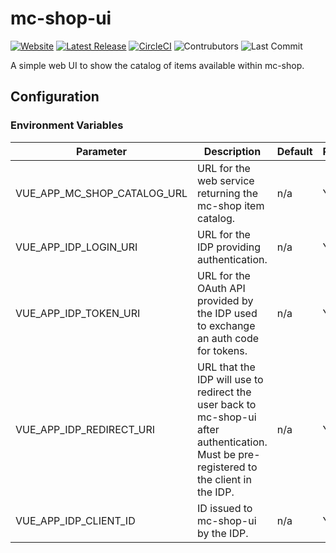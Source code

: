 # mc-shop-ui
[![Website](https://img.shields.io/website?url=http%3A%2F%2Fshop.craftonomy.net)](http://shop.craftonomy.net)
[![Latest Release](https://img.shields.io/github/v/release/Ubunfu/mc-shop-ui)](https://github.com/Ubunfu/mc-shop-ui/releases)
[![CircleCI](https://img.shields.io/circleci/build/github/Ubunfu/mc-shop-ui?logo=circleci)](https://app.circleci.com/pipelines/github/Ubunfu/mc-shop-ui)
![Contrubutors](https://img.shields.io/github/contributors/Ubunfu/mc-shop-ui?color=blue)
![Last Commit](https://img.shields.io/github/last-commit/Ubunfu/mc-shop-ui)

A simple web UI to show the catalog of items available within mc-shop.

## Configuration

### Environment Variables
| Parameter                   | Description                                                                                                                                | Default   | Required? |
|-----------------------------|--------------------------------------------------------------------------------------------------------------------------------------------|-----------|-----------|
| VUE_APP_MC_SHOP_CATALOG_URL | URL for the web service returning the mc-shop item catalog.                                                                                | n/a       | Yes       |
| VUE_APP_IDP_LOGIN_URI       | URL for the IDP providing authentication.                                                                                                  | n/a       | Yes       |
| VUE_APP_IDP_TOKEN_URI       | URL for the OAuth API provided by the IDP used to exchange an auth code for tokens.                                                        | n/a       | Yes       |
| VUE_APP_IDP_REDIRECT_URI    | URL that the IDP will use to redirect the user back to mc-shop-ui after authentication.  Must be pre-registered to the client in the IDP.  | n/a       | Yes       |
| VUE_APP_IDP_CLIENT_ID       | ID issued to mc-shop-ui by the IDP.                                                                                                        | n/a       | Yes       |
